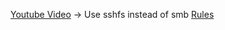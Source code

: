 [Youtube Video](https://youtu.be/CUA5Gj0y0r4)
-> Use sshfs instead of smb
[Rules](https://blog.nikhilbhardwaj.in/2020/02/25/minio-bucket-policy/)